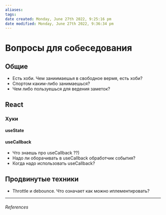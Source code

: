 ```yaml
---
aliases: 
tags: 
date created: Monday, June 27th 2022, 9:25:16 pm
date modified: Monday, June 27th 2022, 9:36:34 pm
---
```


# Вопросы для собеседования

## Общие

- Есть хоби. Чем заниимаешья в свободное вермя, есть хоби?
- Спортом каким-либо занимаешься?
- Чем либо пользуешься для ведения заметок?

## React

### Хуки

#### useState

#### useCallback

- Что знаешь про useCallback ??)
- Надо ли оборачивать в useCallback обработчик события?
- Когда надо использовать useCallback?

## Продвинутые техники

- Throttle и debounce. Что означает как можно иплементировать?

---

###### References
